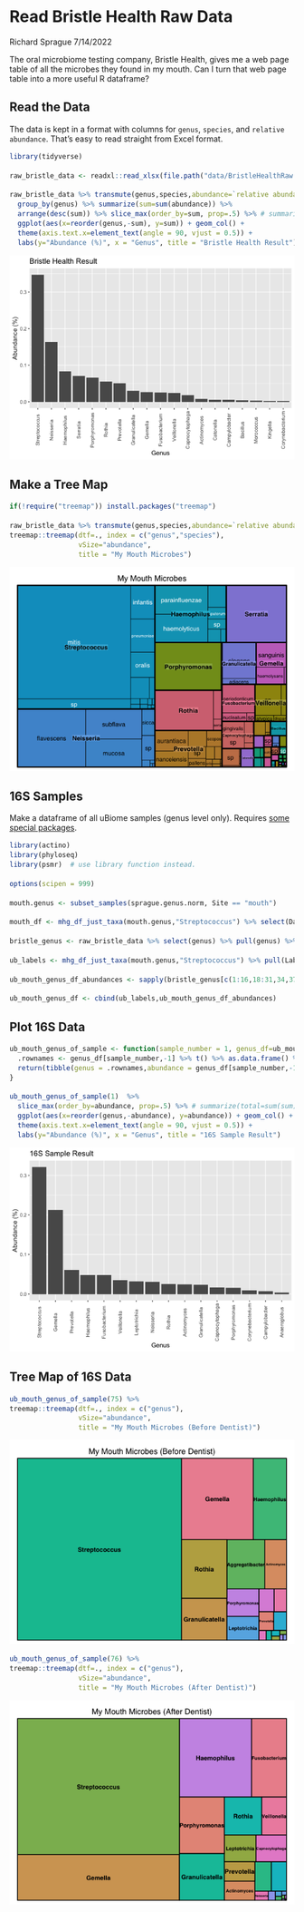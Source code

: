 Read Bristle Health Raw Data
================
Richard Sprague
7/14/2022

The oral microbiome testing company, Bristle Health, gives me a web page
table of all the microbes they found in my mouth. Can I turn that web
page table into a more useful R dataframe?

## Read the Data

The data is kept in a format with columns for `genus`, `species`, and
`relative abundance`. That’s easy to read straight from Excel format.

``` r
library(tidyverse)

raw_bristle_data <- readxl::read_xlsx(file.path("data/BristleHealthRaw.xlsx"))

raw_bristle_data %>% transmute(genus,species,abundance=`relative abundance`/100) %>% 
  group_by(genus) %>% summarize(sum=sum(abundance)) %>%
  arrange(desc(sum)) %>% slice_max(order_by=sum, prop=.5) %>% # summarize(total=sum(sum))# %>% 
  ggplot(aes(x=reorder(genus,-sum), y=sum)) + geom_col() + 
  theme(axis.text.x=element_text(angle = 90, vjust = 0.5)) +
  labs(y="Abundance (%)", x = "Genus", title = "Bristle Health Result")
```

![](readBristleHealth_files/figure-gfm/unnamed-chunk-1-1.png)<!-- -->

## Make a Tree Map

``` r
if(!require("treemap")) install.packages("treemap")

raw_bristle_data %>% transmute(genus,species,abundance=`relative abundance`/100) %>% 
treemap::treemap(dtf=., index = c("genus","species"),
                 vSize="abundance",
                 title = "My Mouth Microbes")
```

![](readBristleHealth_files/figure-gfm/treemapexample-1.png)<!-- -->

## 16S Samples

Make a dataframe of all uBiome samples (genus level only). Requires
[some special packages](https://github.com/richardsprague/actino).

``` r
library(actino)
library(phyloseq)
library(psmr)  # use library function instead.

options(scipen = 999)

mouth.genus <- subset_samples(sprague.genus.norm, Site == "mouth")

mouth_df <- mhg_df_just_taxa(mouth.genus,"Streptococcus") %>% select(Date,Label,abundance)

bristle_genus <- raw_bristle_data %>% select(genus) %>% pull(genus) %>% unique()

ub_labels <- mhg_df_just_taxa(mouth.genus,"Streptococcus") %>% pull(Label)

ub_mouth_genus_df_abundances <- sapply(bristle_genus[c(1:16,18:31,34,37)],function(x) {mhg_df_just_taxa(mouth.genus,x) %>% pull(abundance)/1000000}) %>% as.data.frame()

ub_mouth_genus_df <- cbind(ub_labels,ub_mouth_genus_df_abundances)
```

## Plot 16S Data

``` r
ub_mouth_genus_of_sample <- function(sample_number = 1, genus_df=ub_mouth_genus_df) {
  .rownames <- genus_df[sample_number,-1] %>% t() %>% as.data.frame() %>% rownames() 
  return(tibble(genus = .rownames,abundance = genus_df[sample_number,-1] %>% t() %>% as.vector() ))
}

ub_mouth_genus_of_sample(1)  %>% 
  slice_max(order_by=abundance, prop=.5) %>% # summarize(total=sum(sum))# %>% 
  ggplot(aes(x=reorder(genus,-abundance), y=abundance)) + geom_col() + 
  theme(axis.text.x=element_text(angle = 90, vjust = 0.5)) +
  labs(y="Abundance (%)", x = "Genus", title = "16S Sample Result")
```

![](readBristleHealth_files/figure-gfm/plot16s-1.png)<!-- -->

## Tree Map of 16S Data

``` r
ub_mouth_genus_of_sample(75) %>% 
treemap::treemap(dtf=., index = c("genus"),
                 vSize="abundance",
                 title = "My Mouth Microbes (Before Dentist)")
```

![](readBristleHealth_files/figure-gfm/treemap16s-1.png)<!-- -->

``` r
ub_mouth_genus_of_sample(76) %>% 
treemap::treemap(dtf=., index = c("genus"),
                 vSize="abundance",
                 title = "My Mouth Microbes (After Dentist)")
```

![](readBristleHealth_files/figure-gfm/treemap16s-2.png)<!-- -->
